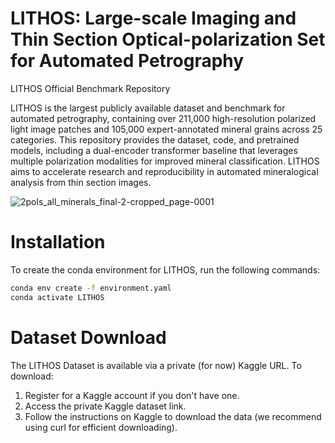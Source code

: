 # LITHOS: Large-scale Imaging and Thin Section Optical-polarization Set for Automated Petrography
LITHOS Official Benchmark Repository

LITHOS is the largest publicly available dataset and benchmark for automated petrography, containing over 211,000 high-resolution polarized light image patches and 105,000 expert-annotated mineral grains across 25 categories. This repository provides the dataset, code, and pretrained models, including a dual-encoder transformer baseline that leverages multiple polarization modalities for improved mineral classification. LITHOS aims to accelerate research and reproducibility in automated mineralogical analysis from thin section images.

![2pols_all_minerals_final-2-cropped_page-0001](https://github.com/user-attachments/assets/099ef0c7-517d-45c6-8795-2c500ca50c3f)

# Installation

To create the conda environment for LITHOS, run the following commands:

```bash
conda env create -f environment.yaml
conda activate LITHOS
```

# Dataset Download

The LITHOS Dataset is available via a private (for now) Kaggle URL. To download:

1. Register for a Kaggle account if you don't have one.
2. Access the private Kaggle dataset link.
3. Follow the instructions on Kaggle to download the data (we recommend using curl for efficient downloading).
